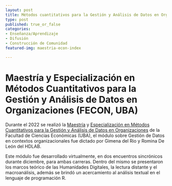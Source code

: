 ```yaml
---
layout: post
title: Métodos cuantitativos para la Gestión y Análisis de Datos en Organizaciones 2022
type: post
published: true_or_false
categories:
- Enseñanza/Aprendizaje
- Difusión
- Construcción de Comunidad
featured-img: maestria-econ-index

---
```


# Maestría y Especialización en Métodos Cuantitativos para la Gestión y Análisis de Datos en Organizaciones (FECON, UBA)


Durante el 2022 se realizó la [Maestría](https://posgrado.economicas.uba.ar/management-marketing/mm-gestion-y-analisis-de-datos) y [Especialización en Métodos Cuantitativos para la Gestión y Análisis de Datos en Organizaciones](https://www.uba.ar/posgrados/noticia.php?id=307) de la Facultad de Ciencias Económicas (UBA), el módulo sobre Gestión de Datos en contextos organizacionales fue dictado por Gimena del Rio y Romina De León del HDLAB.

Este módulo fue desarrollado virtualmente, en dos encuentros sincrónicos durante diciembre, para ambas carreras. Dentro del mismo se presentaron los marcos teórico de las Humanidades Digitales, la lectura distante y el macroanálisis, además se brindó un acercamiento al análisis textual en el lenguaje de programación R.